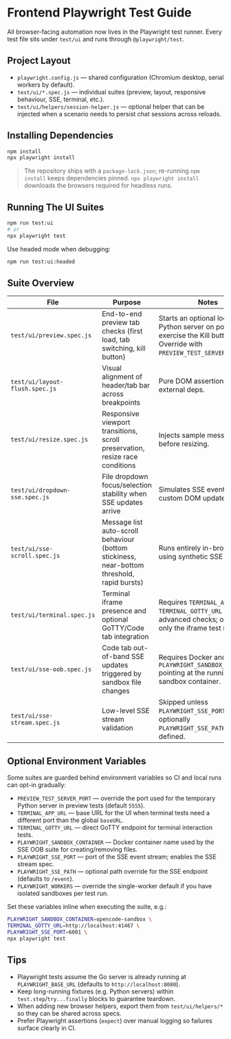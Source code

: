 # Frontend Playwright Test Guide

All browser-facing automation now lives in the Playwright test runner. Every test file sits under `test/ui` and runs through `@playwright/test`.

## Project Layout

- `playwright.config.js` — shared configuration (Chromium desktop, serial workers by default).
- `test/ui/*.spec.js` — individual suites (preview, layout, responsive behaviour, SSE, terminal, etc.).
- `test/ui/helpers/session-helper.js` — optional helper that can be injected when a scenario needs to persist chat sessions across reloads.

## Installing Dependencies

```bash
npm install
npx playwright install
```

> The repository ships with a `package-lock.json`; re-running `npm install` keeps dependencies pinned. `npx playwright install` downloads the browsers required for headless runs.

## Running The UI Suites

```bash
npm run test:ui
# or
npx playwright test
```

Use headed mode when debugging:

```bash
npm run test:ui:headed
```

## Suite Overview

| File | Purpose | Notes |
|------|---------|-------|
| `test/ui/preview.spec.js` | End-to-end preview tab checks (first load, tab switching, kill button) | Starts an optional local Python server on port `5555` to exercise the Kill button. Override with `PREVIEW_TEST_SERVER_PORT`. |
| `test/ui/layout-flush.spec.js` | Visual alignment of header/tab bar across breakpoints | Pure DOM assertions, no external deps. |
| `test/ui/resize.spec.js` | Responsive viewport transitions, scroll preservation, resize race conditions | Injects sample messages before resizing. |
| `test/ui/dropdown-sse.spec.js` | File dropdown focus/selection stability when SSE updates arrive | Simulates SSE events with custom DOM updates. |
| `test/ui/sse-scroll.spec.js` | Message list auto-scroll behaviour (bottom stickiness, near-bottom threshold, rapid bursts) | Runs entirely in-browser using synthetic SSE events. |
| `test/ui/terminal.spec.js` | Terminal iframe presence and optional GoTTY/Code tab integration | Requires `TERMINAL_APP_URL` / `TERMINAL_GOTTY_URL` for advanced checks; otherwise only the iframe test runs. |
| `test/ui/sse-oob.spec.js` | Code tab out-of-band SSE updates triggered by sandbox file changes | Requires Docker and `PLAYWRIGHT_SANDBOX_CONTAINER` pointing at the running sandbox container. |
| `test/ui/sse-stream.spec.js` | Low-level SSE stream validation | Skipped unless `PLAYWRIGHT_SSE_PORT` (and optionally `PLAYWRIGHT_SSE_PATH`) are defined. |

## Optional Environment Variables

Some suites are guarded behind environment variables so CI and local runs can opt-in gradually:

- `PREVIEW_TEST_SERVER_PORT` — override the port used for the temporary Python server in preview tests (default `5555`).
- `TERMINAL_APP_URL` — base URL for the UI when terminal tests need a different port than the global `baseURL`.
- `TERMINAL_GOTTY_URL` — direct GoTTY endpoint for terminal interaction tests.
- `PLAYWRIGHT_SANDBOX_CONTAINER` — Docker container name used by the SSE OOB suite for creating/removing files.
- `PLAYWRIGHT_SSE_PORT` — port of the SSE event stream; enables the SSE stream spec.
- `PLAYWRIGHT_SSE_PATH` — optional path override for the SSE endpoint (defaults to `/event`).
- `PLAYWRIGHT_WORKERS` — override the single-worker default if you have isolated sandboxes per test run.

Set these variables inline when executing the suite, e.g.:

```bash
PLAYWRIGHT_SANDBOX_CONTAINER=opencode-sandbox \
TERMINAL_GOTTY_URL=http://localhost:41467 \
PLAYWRIGHT_SSE_PORT=6001 \
npx playwright test
```

## Tips

- Playwright tests assume the Go server is already running at `PLAYWRIGHT_BASE_URL` (defaults to `http://localhost:8080`).
- Keep long-running fixtures (e.g. Python servers) within `test.step`/`try...finally` blocks to guarantee teardown.
- When adding new browser helpers, export them from `test/ui/helpers/*` so they can be shared across specs.
- Prefer Playwright assertions (`expect`) over manual logging so failures surface clearly in CI.
